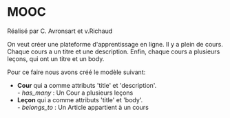 <h1>MOOC </h1>



Réalisé par C. Avronsart et v.Richaud

<p>On veut créer une plateforme d'apprentissage en ligne. Il y a plein de cours. Chaque cours a un titre et une description. Enfin, chaque cours a plusieurs leçons, qui ont un titre et un body.</p>

<p> Pour ce faire nous avons créé le modèle suivant: 
	<ul>
		<li> <strong>Cour</strong> qui a comme attributs 'title' et 'description'.<br/>
			- <em>has_many</em> : Un Cour a plusieurs leçons</li>
		<li> <strong>Leçon</strong> qui a comme attributs 'title' et 'body'.<br/>
			- <em>belongs_to</em> : Un Article appartient à un cours<br/>
		</ul></p>

